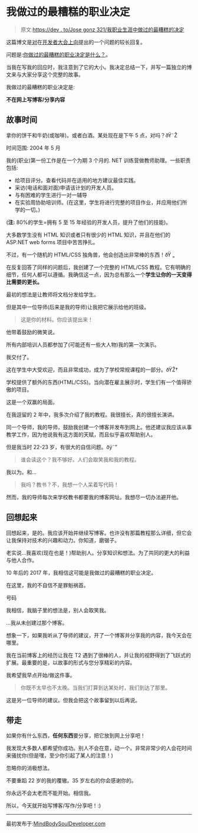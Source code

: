 # 我做过的最糟糕的职业决定

> 原文:[https://dev . to/Jose gonz 321/我职业生涯中做过的最糟糕的决定](https://dev.to/josegonz321/my-worst-career-decision-ever-made)

这篇博文是[对](https://dev.to/mortoray/whats-the-worst-career-decision-youve-ever-made/comments/c70/)在[开发者大会上向](https://dev.to)提出的一个问题的较长回复。

问题是:[你做过的最糟糕的职业决定是什么？](https://dev.to/mortoray/whats-the-worst-career-decision-youve-ever-made)。

当我在写我的回应时，我注意到了它的大小。我决定总结一下，并写一篇独立的博文来与大家分享这个完整的故事。

我做过的最糟糕的职业决定是:

**不在网上写博客/分享内容**

## [](#story-time)故事时间

拿你的饼干和牛奶(或咖啡)。或者白酒。某处现在是下午 5 点，对吗？ðŸ˜Ž

时间范围: 2004 年 5 月

我的(职业)第一份工作是在一个为期 3 个月的. NET 训练营做教师助理。一些职责包括:

*   给项目评分。查看代码并在适用的地方建议最佳实践。
*   采访(电话和面对面)申请该计划的开发人员。
*   与有困难的学生进行一对一辅导
*   在实验周协助培训师。(在这里，学生将进行完整的项目作业，并应用他们所学的一切。)

(**注:** 80%的学生=拥有 5 至 15 年经验的开发人员，提升了他们的技能)。

大多数学生没有 HTML 知识或者只有很少的 HTML 知识，并且在他们的 ASP.NET web forms 项目中苦苦挣扎。

不过，有一个随机的 HTML/CSS 独角兽，他会创造出非常棒的东西！ðŸ „

在反复回答了同样的问题后，我创建了一个完整的 HTML/CSS 教程。它有明确的细节，任何人都可以遵循。我确信这一点，因为总有那么一个**学生让你的一天变得比需要的更长。**

最初的想法是让教师将文档分发给学生。

但是其中一位导师(后来是我的导师)让我把它展示给他的班级。

> 这是你的材料。你应该提出来！

他带着鼓励的微笑说。

所有内部培训人员都参加了(可能还有一些大人物)我的第一次演示。

我交付了。

这在学生中大受欢迎，而且非常成功，成为了学校常规课程的一部分。ðŸŽ†

学校提供了额外的东西(HTML/CSS)。当向潜在雇主展示时，学生们有一个值得骄傲的项目。

这是一个双赢的局面。

在我逗留的 2 年中，我多次介绍了我的教程。我很擅长，真的很擅长演讲。

同一个导师，我的导师，鼓励我创建一个博客并发布到网上。他还建议我应该从事教学工作，因为他说我有这方面的天赋，而且似乎喜欢帮助别人。

但是我当时 22-23 岁，有很大的自信问题。ðÿ˜”

> 谁会读这个？我不够好。人们会取笑我和我的教程。

我以为。和...

> 我吗？教书？不，我想一个人呆着写代码！

然而，我的导师每次来学校教书都要我的博客网址。我想尽一切办法避开他。

## [](#in-retrospect)回想起来

回想起来，是的。我应该开始并继续写博客。也许没有那篇教程那么详细，但它会让我保持对技术的兴趣和动力。你知道，磨锯子。

老实说...我喜欢(现在也是！)帮助别人。分享知识和想法。为了共同的更大的利益与他人合作。

10 年后的 2017 年，我相信这可能是我做过的最糟糕的职业决定。

在这里，我的不自信不是罪魁祸首。

号码

我相信，我脑子里的想法是，别人会取笑我。

...我从未创建过那个博客。

想象一下，如果我听从了导师的建议，开了一个博客并分享我的内容，我今天会在哪里。

我在当前博客上的经历让我在 T2 遇到了很棒的人，并让我的视野得到了飞跃式的扩展。最重要的是，以故事的形式与您分享精彩的内容。

我希望我早点开始/做这件事。

> 你既不太早也不太晚。当我们打算到达某处时，我们到达了那里。

这是另一位导师的建议。但我会把这个故事留到以后再说。

## [](#take-away)带走

如果你有什么东西，**任何东西**要分享，把它放到网上分享吧！

我发现大多数人都希望你成功。别人不会在意，动一个。非常非常少的人会花时间来骚扰你(但是嘿，至少你引起了某人的注意！)

忽略你的消极想法。

不要重蹈 22 岁的我的覆辙。35 岁左右的你会感谢你的。

你永远不会太老而不能开始。相信我。

所以，今天就开始写博客/写作/分享吧！:)

* * *

最初发布于:[MindBodySoulDeveloper.com](http://www.mindbodysouldeveloper.com/2017/07/03/worst-career-decision-ever-made/)